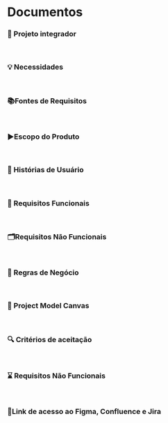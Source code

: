# Documentos

### :round_pushpin: Projeto integrador 
</br>

### :bulb: Necessidades 
</br> 

### :books:Fontes de Requisitos 
</br>

### :arrow_forward:Escopo do Produto 
</br>

### :paperclip: Histórias de Usuário  
</br>

### :dart: Requisitos Funcionais
</br>

### 🗂️Requisitos Não Funcionais
</br>

### :pencil: Regras de Negócio
</br>

### :pushpin: Project Model Canvas  
</br>

### :mag: Critérios de aceitação
</br>

### :hourglass: Requisitos Não Funcionais
</br>

### 👾Link de acesso ao Figma, Confluence e Jira 


